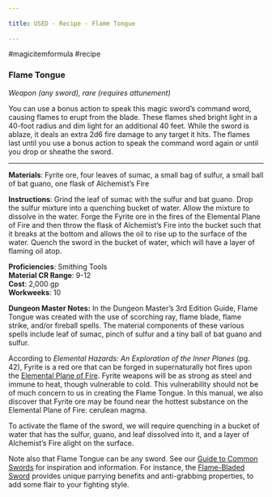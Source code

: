 --- 
title: USED - Recipe - Flame Tongue 
---
#magicitemformula #recipe 
### Flame Tongue

_Weapon (any sword), rare (requires attunement)_  

You can use a bonus action to speak this magic sword’s command word, causing flames to erupt from the blade. These flames shed bright light in a 40-foot radius and dim light for an additional 40 feet. While the sword is ablaze, it deals an extra 2d6 fire damage to any target it hits. The flames last until you use a bonus action to speak the command word again or until you drop or sheathe the sword.

---

**Materials**: Fyrite ore, four leaves of sumac, a small bag of sulfur, a small ball of bat guano, one flask of Alchemist’s Fire

**Instructions**: Grind the leaf of sumac with the sulfur and bat guano. Drop the sulfur mixture into a quenching bucket of water. Allow the mixture to dissolve in the water. Forge the Fyrite ore in the fires of the Elemental Plane of Fire and then throw the flask of Alchemist’s Fire into the bucket such that it breaks at the bottom and allows the oil to rise up to the surface of the water. Quench the sword in the bucket of water, which will have a layer of flaming oil atop.

**Proficiencies**: Smithing Tools  
**Material CR Range**: 9-12  
**Cost**: 2,000 gp  
**Workweeks**: 10

**Dungeon Master Notes:** In the Dungeon Master’s 3rd Edition Guide, Flame Tongue was created with the use of scorching ray, flame blade, flame strike, and/or fireball spells. The material components of these various spells include leaf of sumac, pinch of sulfur and a tiny ball of bat guano and sulfur.

According to _Elemental Hazards: An Exploration of the Inner Planes_ (pg. 42), Fyrite is a red ore that can be forged in supernaturally hot fires upon the [Elemental Plane of Fire](https://forgottenrealms.fandom.com/wiki/Elemental_Plane_of_Fire). Fyrite weapons will be as strong as steel and immune to heat, though vulnerable to cold. This vulnerability should not be of much concern to us in creating the Flame Tongue. In this manual, we also discover that Fyrite ore may be found near the hottest substance on the Elemental Plane of Fire: cerulean magma.

To activate the flame of the sword, we will require quenching in a bucket of water that has the sulfur, guano, and leaf dissolved into it, and a layer of Alchemist’s Fire alight on the surface.

Note also that Flame Tongue can be any sword. See our [Guide to Common Swords](https://www.flutesloot.com/a-guide-to-common-swords/) for inspiration and information. For instance, the [Flame-Bladed Sword](https://www.flutesloot.com/a-guide-to-common-swords/#flame) provides unique parrying benefits and anti-grabbing properties, to add some flair to your fighting style.
